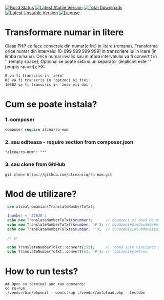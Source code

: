 [![Build Status](https://travis-ci.org/alceanicu/ro-num.svg?branch=master)](https://travis-ci.org/alceanicu/ro-num) [![Latest Stable Version](https://poser.pugx.org/alcea/ro-num/v/stable.svg)](https://packagist.org/packages/alcea/ro-num) [![Total Downloads](https://poser.pugx.org/alcea/ro-num/downloads.svg)](https://packagist.org/packages/alcea/ro-num) [![Latest Unstable Version](https://poser.pugx.org/alcea/ro-num/v/unstable.svg)](https://packagist.org/packages/alcea/ro-num) [![License](https://poser.pugx.org/alcea/ro-num/license.svg)](https://packagist.org/packages/alcea/ro-num)

# Transformare numar in litere
Clasa PHP ce face conversie din numar(cifre) in litere (romana).
Transforma orice numar din intervalul [0-999 999 999 999] in transcriere lui in litere (in limba romana).
Orice numar invalid sau in afara intervalului va fi convertit in '' (empty space);
Optional se poate seta si un separator (implicint este ' ' [empty space]);
EX:
```txt
0 va fi transcris in 'zero'
83 va fi transcris in 'optzeci şi trei'
10002 va fi transcris in 'zece mii doi',
```

# Cum se poate instala?

### 1. composer
```php
composer require alcea/ro-num
```

### 2. sau editeaza - require section from composer.json
```
"alcea/ro-num": "*"
```

### 3. sau clone from GitHub
```
git clone https://github.com/alceanicu/ro-num.git
```

# Mod de utilizare?

```php
 use alcea\romanian\TranslateNumberToTxt;

 $number = '22620';
 echo new TranslateNumberToTxt($number);      // douăzeci şi două de mii şase sute douăzeci 
 echo new TranslateNumberToTxt($number, '#'); // douăzeci#şi#două#de#mii#şase#sute#douăzeci 
 echo new TranslateNumberToTxt($number, '');  // douăzecişidouădemiişasesutedouăzeci
 
 // or

 echo TranslateNumberToTxt::convert(255);     // 'două sute cincizeci şi cinci'
 echo TranslateNumberToTxt::convert(83, '#'); // 'optzeci#şi#trei'
 ```

# How to run tests?
```
## Open an terminal and run commands:
cd ro-num
./vendor/bin/phpunit --bootstrap ./vendor/autoload.php --testdox
```
